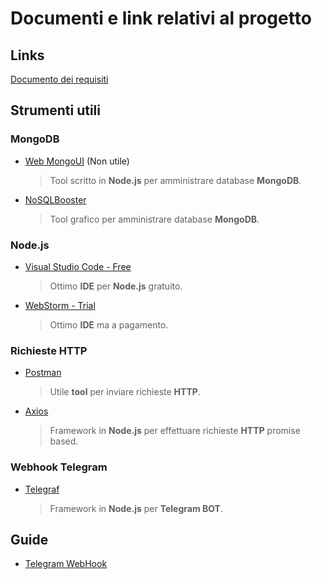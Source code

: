 # Documenti e link relativi al progetto

## Links

[Documento dei requisiti](https://drive.google.com/drive/folders/1euaZQNOU5cNrR8QMMYcrrw8sp6veFksH?usp=sharing)

## Strumenti utili

### MongoDB
* [Web MongoUI](https://github.com/azat-co/mongoui) (Non utile)
  > Tool scritto in __Node.js__ per amministrare database __MongoDB__.

* [NoSQLBooster](https://nosqlbooster.com/)
  > Tool grafico per amministrare database __MongoDB__.

### Node.js
* [Visual Studio Code - Free](https://code.visualstudio.com/)
  > Ottimo __IDE__ per __Node.js__ gratuito.

* [WebStorm - Trial](https://www.jetbrains.com/webstorm/)
  > Ottimo __IDE__ ma a pagamento.

### Richieste HTTP
* [Postman](https://www.getpostman.com/)
  > Utile __tool__ per inviare richieste __HTTP__.
* [Axios](https://www.npmjs.com/package/axios)
  > Framework in __Node.js__ per effettuare richieste __HTTP__ promise based.

### Webhook Telegram
* [Telegraf](https://github.com/telegraf/telegraf)
  > Framework in __Node.js__ per __Telegram BOT__.

## Guide 
* [Telegram WebHook](https://core.telegram.org/bots/webhooks)
